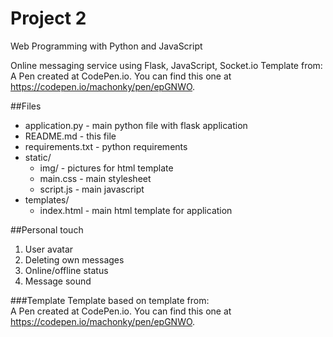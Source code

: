 # Project 2

Web Programming with Python and JavaScript

Online messaging service using Flask, JavaScript, Socket.io
Template from:
A Pen created at CodePen.io. You can find this one at https://codepen.io/machonky/pen/epGNWO.

##Files
- application.py - main python file with flask application
- README.md - this file
- requirements.txt - python requirements
- static/
    - img/ - pictures for html template
    - main.css - main stylesheet
    - script.js - main javascript
- templates/
    - index.html - main html template for application


 ##Personal touch
 1. User avatar
 2. Deleting own messages
 3. Online/offline status
 4. Message sound
 
 ###Template
 Template based on template from:  
A Pen created at CodePen.io. You can find this one at https://codepen.io/machonky/pen/epGNWO.